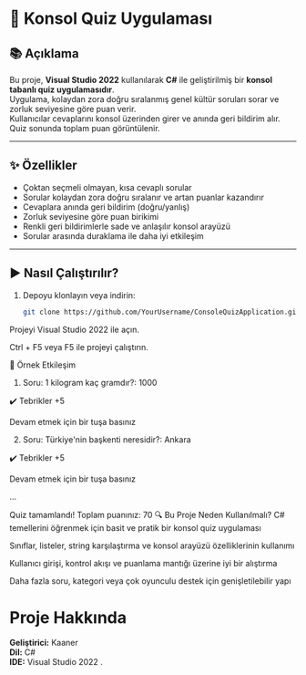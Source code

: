 # 🧠 Konsol Quiz Uygulaması

## 📚 Açıklama

Bu proje, **Visual Studio 2022** kullanılarak **C#** ile geliştirilmiş bir **konsol tabanlı quiz uygulamasıdır**.  
Uygulama, kolaydan zora doğru sıralanmış genel kültür soruları sorar ve zorluk seviyesine göre puan verir.  
Kullanıcılar cevaplarını konsol üzerinden girer ve anında geri bildirim alır. Quiz sonunda toplam puan görüntülenir.

---

## ✨ Özellikler

- Çoktan seçmeli olmayan, kısa cevaplı sorular  
- Sorular kolaydan zora doğru sıralanır ve artan puanlar kazandırır  
- Cevaplara anında geri bildirim (doğru/yanlış)  
- Zorluk seviyesine göre puan birikimi  
- Renkli geri bildirimlerle sade ve anlaşılır konsol arayüzü  
- Sorular arasında duraklama ile daha iyi etkileşim

---

## ▶️ Nasıl Çalıştırılır?

1. Depoyu klonlayın veya indirin:  
   ```bash
   git clone https://github.com/YourUsername/ConsoleQuizApplication.git
Projeyi Visual Studio 2022 ile açın.

Ctrl + F5 veya F5 ile projeyi çalıştırın.

🧪 Örnek Etkileşim
1. Soru: 1 kilogram kaç gramdır?: 1000

✔️ Tebrikler  +5

Devam etmek için bir tuşa basınız

2. Soru: Türkiye'nin başkenti neresidir?: Ankara

✔️ Tebrikler  +5

Devam etmek için bir tuşa basınız

...

Quiz tamamlandı! Toplam puanınız: 70
🔍 Bu Proje Neden Kullanılmalı?
C# temellerini öğrenmek için basit ve pratik bir konsol quiz uygulaması

Sınıflar, listeler, string karşılaştırma ve konsol arayüzü özelliklerinin kullanımı

Kullanıcı girişi, kontrol akışı ve puanlama mantığı üzerine iyi bir alıştırma

Daha fazla soru, kategori veya çok oyunculu destek için genişletilebilir yapı

# Proje Hakkında

**Geliştirici:** Kaaner  
**Dil:** C#  
**IDE:** Visual Studio 2022  .